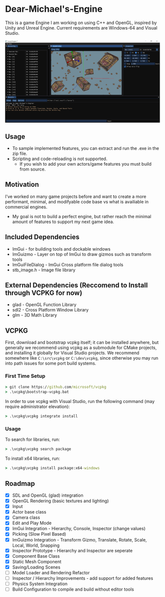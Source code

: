 # Dear-Michael's-Engine
This is a game Engine I am working on using C++ and OpenGL, inspired by Unity and Unreal Engine. Current requirements are Windows-64 and Visual Studio.

![showcase image](showcase.jpg?raw=true)

## Usage
* To sample implemented features, you can extract and run the .exe in the zip file. 
* Scripting and code-reloading is not supported. 
  * If you wish to add your own actors/game features you must build from source.

## Motivation
I've worked on many game projects before and want to create a more performant, minimal, and modifyable code base vs what is availiable in commercial engines.
* My goal is not to build a perfect engine, but rather reach the minimal amount of features to support my next game idea.

## Included Dependencies
* ImGui - for building tools and dockable windows
* ImGuizmo - Layer on top of ImGui to draw gizmos such as transform tools
* ImGuiFileDialog - ImGui Cross platform file dialog tools
* stb_image.h - Image file library

## External Dependencies (Reccomend to Install through VCPKG for now)
* glad - OpenGL Function Library
* sdl2 - Cross Platform Window Library
* glm - 3D Math Library

## VCPKG
First, download and bootstrap vcpkg itself; it can be installed anywhere,
but generally we recommend using vcpkg as a submodule for CMake projects,
and installing it globally for Visual Studio projects.
We recommend somewhere like `C:\src\vcpkg` or `C:\dev\vcpkg`,
since otherwise you may run into path issues for some port build systems.

### First Time Setup
```cmd
> git clone https://github.com/microsoft/vcpkg
> .\vcpkg\bootstrap-vcpkg.bat
```
In order to use vcpkg with Visual Studio, run the following command (may require administrator elevation):
```cmd
> .\vcpkg\vcpkg integrate install
```
### Usage
To search for libraries, run:
```cmd
> .\vcpkg\vcpkg search package
```

To install x64 libraries, run:

```cmd
> .\vcpkg\vcpkg install package:x64-windows
```

## Roadmap
- [X] SDL and OpenGL (glad) integration
- [X] OpenGL Rendering (basic textures and lighting)
- [X] Input
- [X] Actor base class
- [X] Camera class
- [X] Edit and Play Mode
- [X] ImGui Integration - Hierarchy, Console, Inspector (change values)
- [X] Picking (Slow Pixel Based)
- [X] ImGuizmo Integration - Transform Gizmo, Translate, Rotate, Scale, Local, World, Snapping
- [X] Inspector Prototype - Hierarchy and Inspector are seperate
- [X] Component Base Class
- [X] Static Mesh Component
- [X] Saving/Loading Scenes
- [ ] Model Loader and Rendering Refactor
- [ ] Inspector / Hierarchy Improvements - add support for added features
- [ ] Physics System Integration
- [ ] Build Configuration to compile and build without editor tools
